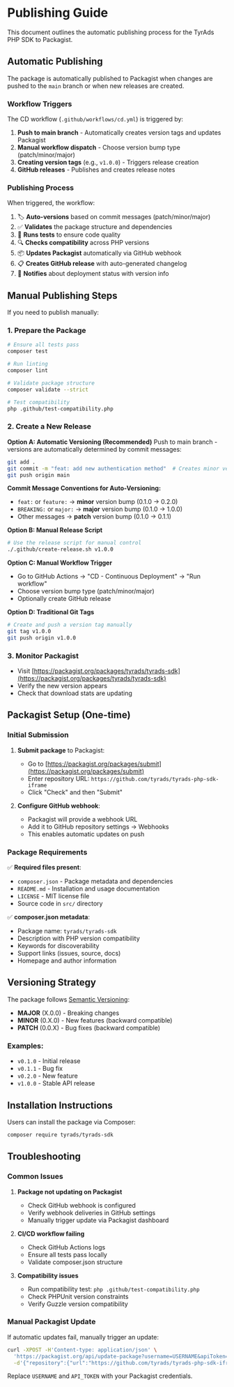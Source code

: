 # Publishing Guide

This document outlines the automatic publishing process for the TyrAds PHP SDK to Packagist.

## Automatic Publishing

The package is automatically published to Packagist when changes are pushed to the `main` branch or when new releases are created.

### Workflow Triggers

The CD workflow (`.github/workflows/cd.yml`) is triggered by:

1. **Push to main branch** - Automatically creates version tags and updates Packagist
2. **Manual workflow dispatch** - Choose version bump type (patch/minor/major)
3. **Creating version tags** (e.g., `v1.0.0`) - Triggers release creation
4. **GitHub releases** - Publishes and creates release notes

### Publishing Process

When triggered, the workflow:

1. 🏷️ **Auto-versions** based on commit messages (patch/minor/major)
2. ✅ **Validates** the package structure and dependencies
3. 🧪 **Runs tests** to ensure code quality
4. 🔍 **Checks compatibility** across PHP versions
5. 📦 **Updates Packagist** automatically via GitHub webhook
6. 📋 **Creates GitHub release** with auto-generated changelog
7. 📧 **Notifies** about deployment status with version info

## Manual Publishing Steps

If you need to publish manually:

### 1. Prepare the Package

```bash
# Ensure all tests pass
composer test

# Run linting
composer lint

# Validate package structure
composer validate --strict

# Test compatibility
php .github/test-compatibility.php
```

### 2. Create a New Release

**Option A: Automatic Versioning (Recommended)**
Push to main branch - versions are automatically determined by commit messages:
```bash
git add .
git commit -m "feat: add new authentication method"  # Creates minor version bump
git push origin main
```

**Commit Message Conventions for Auto-Versioning:**
- `feat:` or `feature:` → **minor** version bump (0.1.0 → 0.2.0)
- `BREAKING:` or `major:` → **major** version bump (0.1.0 → 1.0.0)  
- Other messages → **patch** version bump (0.1.0 → 0.1.1)

**Option B: Manual Release Script**
```bash
# Use the release script for manual control
./.github/create-release.sh v1.0.0
```

**Option C: Manual Workflow Trigger**
- Go to GitHub Actions → "CD - Continuous Deployment" → "Run workflow"
- Choose version bump type (patch/minor/major)
- Optionally create GitHub release

**Option D: Traditional Git Tags**
```bash
# Create and push a version tag manually
git tag v1.0.0
git push origin v1.0.0
```

### 3. Monitor Packagist

- Visit [https://packagist.org/packages/tyrads/tyrads-sdk](https://packagist.org/packages/tyrads/tyrads-sdk)
- Verify the new version appears
- Check that download stats are updating

## Packagist Setup (One-time)

### Initial Submission

1. **Submit package** to Packagist:
   - Go to [https://packagist.org/packages/submit](https://packagist.org/packages/submit)
   - Enter repository URL: `https://github.com/tyrads/tyrads-php-sdk-iframe`
   - Click "Check" and then "Submit"

2. **Configure GitHub webhook**:
   - Packagist will provide a webhook URL
   - Add it to GitHub repository settings → Webhooks
   - This enables automatic updates on push

### Package Requirements

✅ **Required files present**:
- `composer.json` - Package metadata and dependencies
- `README.md` - Installation and usage documentation
- `LICENSE` - MIT license file
- Source code in `src/` directory

✅ **composer.json metadata**:
- Package name: `tyrads/tyrads-sdk`
- Description with PHP version compatibility
- Keywords for discoverability
- Support links (issues, source, docs)
- Homepage and author information

## Versioning Strategy

The package follows [Semantic Versioning](https://semver.org/):

- **MAJOR** (X.0.0) - Breaking changes
- **MINOR** (0.X.0) - New features (backward compatible)
- **PATCH** (0.0.X) - Bug fixes (backward compatible)

### Examples:
- `v0.1.0` - Initial release
- `v0.1.1` - Bug fix
- `v0.2.0` - New feature
- `v1.0.0` - Stable API release

## Installation Instructions

Users can install the package via Composer:

```bash
composer require tyrads/tyrads-sdk
```

## Troubleshooting

### Common Issues

1. **Package not updating on Packagist**
   - Check GitHub webhook is configured
   - Verify webhook deliveries in GitHub settings
   - Manually trigger update via Packagist dashboard

2. **CI/CD workflow failing**
   - Check GitHub Actions logs
   - Ensure all tests pass locally
   - Validate composer.json structure

3. **Compatibility issues**
   - Run compatibility test: `php .github/test-compatibility.php`
   - Check PHPUnit version constraints
   - Verify Guzzle version compatibility

### Manual Packagist Update

If automatic updates fail, manually trigger an update:

```bash
curl -XPOST -H'Content-type: application/json' \
  'https://packagist.org/api/update-package?username=USERNAME&apiToken=API_TOKEN' \
  -d'{"repository":{"url":"https://github.com/tyrads/tyrads-php-sdk-iframe"}}'
```

Replace `USERNAME` and `API_TOKEN` with your Packagist credentials.